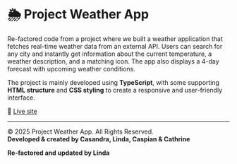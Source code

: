 # 🌦️ Project Weather App

Re-factored code from a project where we built a weather application that fetches real-time weather data from an external API. Users can search for any city and instantly get information about the current temperature, a weather description, and a matching icon. The app also displays a 4-day forecast with upcoming weather conditions.

The project is mainly developed using **TypeScript**, with some supporting **HTML structure** and **CSS styling** to create a responsive and user-friendly interface.

🔗 [Live site](https://)

---

© 2025 Project Weather App. All Rights Reserved.  
**Developed & created by Casandra, Linda, Caspian & Cathrine**

**Re-factored and updated by Linda**
